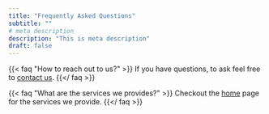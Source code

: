 ```yaml
---
title: "Frequently Asked Questions"
subtitle: ""
# meta description
description: "This is meta description"
draft: false
---
```


{{< faq "How to reach out to us?" >}}
If you have questions, to ask feel free to [contact us](contact).
{{</ faq >}}

{{< faq "What are the services we provides?" >}}
Checkout the [home](/) page for the services we provide.
{{</ faq >}}
